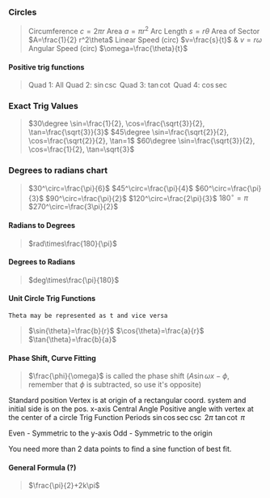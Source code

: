 ### Circles
> Circumference $c=2\pi r$
> Area $a=\pi r^2$
> Arc Length $s=r\theta$
> Area of Sector $A=\frac{1}{2} r^2\theta$
> Linear Speed (circ) $v=\frac{s}{t}$ & $v=r\omega$
> Angular Speed (circ) $\omega=\frac{\theta}{t}$
#### Positive trig functions
> Quad 1: All
> Quad 2: $\sin \csc$
> Quad 3: $\tan \cot$
> Quad 4: $\cos \sec$
### Exact Trig Values
> $30\degree \sin=\frac{1}{2}, \cos=\frac{\sqrt{3}}{2}, \tan=\frac{\sqrt{3}}{3}$
> $45\degree \sin=\frac{\sqrt{2}}{2}, \cos=\frac{\sqrt{2}}{2}, \tan=1$
> $60\degree \sin=\frac{\sqrt{3}}{2}, \cos=\frac{1}{2}, \tan=\sqrt{3}$
### Degrees to radians chart
> $30^\circ=\frac{\pi}{6}$
> $45^\circ=\frac{\pi}{4}$
> $60^\circ=\frac{\pi}{3}$
> $90^\circ=\frac{\pi}{2}$
> $120^\circ=\frac{2\pi}{3}$
> $180^\circ=\pi$
> $270^\circ=\frac{3\pi}{2}$
#### Radians to Degrees
> $rad\times\frac{180}{\pi}$
#### Degrees to Radians
> $deg\times\frac{\pi}{180}$
#### Unit Circle Trig Functions
    Theta may be represented as t and vice versa
> $\sin{\theta}=\frac{b}{r}$
> $\cos{\theta}=\frac{a}{r}$
> $\tan{\theta}=\frac{b}{a}$
#### Phase Shift, Curve Fitting
> $\frac{\phi}{\omega}$ is called the phase shift ($A\sin{\omega x - \phi}$, remember that $\phi$ is subtracted, so use it's opposite)

Standard position
	Vertex is at origin of a rectangular coord. system and initial side is on the pos. x-axis
Central Angle
	Positive angle with vertex at the center of a circle
Trig Function Periods
	 $\sin\cos\sec\csc$ $2\pi$ 
	 $\tan\cot$ $\pi$

Even - Symmetric to the y-axis
Odd - Symmetric to the origin

You need more than 2 data points to find a sine function of best fit.
#### General Formula (?)
> $\frac{\pi}{2}+2k\pi$
